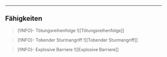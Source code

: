 ***
## Fähigkeiten

>[!INFO]- Tötungsreihenfolge
>![[Tötungsreihenfolge]]

>[!INFO]- Tobender Sturmangriff
>![[Tobender Sturmangriff]]

>[!INFO]- Explosive Barriere
>![[Explosive Barriere]]

